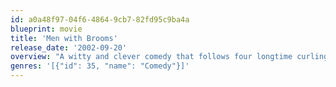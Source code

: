 ```yaml
---
id: a0a48f97-04f6-4864-9cb7-82fd95c9ba4a
blueprint: movie
title: 'Men with Brooms'
release_date: '2002-09-20'
overview: "A witty and clever comedy that follows four longtime curling friends reunited by the last wishes of their recently deceased coach and set out to win the Golden Broom. Realising that the out of shape crew will be hard-pressed to win without a coach, Cutter swallows his pride and calls upon a retired curling champion - his estranged father. Now, these men with brooms, along with their new eccentric coach and Cutter's new romantic interest Amy, set off on a comedic journey which takes them from frozen lakes to huge arenas, searching for perfect stones, lost loves and second chances."
genres: '[{"id": 35, "name": "Comedy"}]'
---
```

